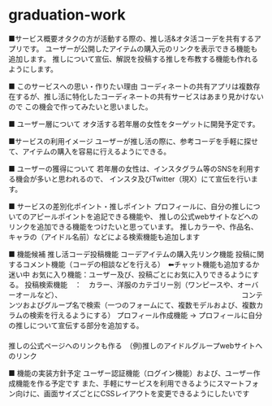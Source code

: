 # graduation-work
■サービス概要オタクの方が活動する際の、推し活&オタ活コーデを共有するアプリです。
ユーザーが公開したアイテムの購入元のリンクを表示できる機能も追加します。
推しについて宣伝、解説を投稿する推しを布教する機能も作れるようにします。

■ このサービスへの思い・作りたい理由
コーディネートの共有アプリは複数存在するが、推し活に特化したコーディネートの共有サービスはあまり見かけないので
この機会で作ってみたいと思いました。

■ ユーザー層について
オタ活する若年層の女性をターゲットに開発予定です。

■サービスの利用イメージ
ユーザーが推し活の際に、参考コーデを手軽に探せて、アイテムの購入を容易に行えるようにできる。

■ ユーザーの獲得について
若年層の女性は、インスタグラム等のSNSを利用する機会が多いと思われるので、
インスタ及びTwitter（現X）にて宣伝を行います。

■ サービスの差別化ポイント・推しポイント
プロフィールに、自分の推しについてのアピールポイントを追記できる機能や、
推しの公式webサイトなどへのリンクを追加できる機能をつけたいと思っています。
推しカラーや、作品名、キャラの（アイドル名前）などによる検索機能も追加します

■ 機能候補
推し活コーデ投稿機能
コーデアイテムの購入先リンク機能
投稿に関するコメント機能（コーデの相談などを行える）　⬅︎チャット機能も追加するか迷い中
お気に入り機能：ユーザー及び、投稿ごとにお気に入りできるようにする。
投稿検索機能　：　カラー、洋服のカテゴリー別（ワンピースや、オーバーオールなど）、
　　　　　　　　　　　　　　　　　　　　　　　　　コンテンツおよびグループ名で検索（一つのフォームにて、複数モデルおよび、複数カラムの検索を行えるようにする）
プロフィール作成機能 → プロフィールに自分の推しについて宣伝する部分を追加する。
　　　　　　　　　　　　　　　　　　　　　　　　　　　　　　　　　　　　　推しの公式ページへのリンクも作る　（例)推しのアイドルグループwebサイトへのリンク


■ 機能の実装方針予定
ユーザー認証機能（ログイン機能）および、ユーザー作成機能を作る予定です
また、手軽にサービスを利用できるようにスマートフォン向けに、画面サイズごとにCSSレイアウトを変更できるようにしたいです

